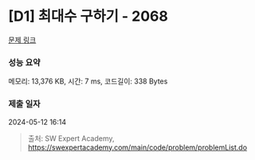 # [D1] 최대수 구하기 - 2068 

[문제 링크](https://swexpertacademy.com/main/code/problem/problemDetail.do?contestProbId=AV5QQhbqA4QDFAUq) 

### 성능 요약

메모리: 13,376 KB, 시간: 7 ms, 코드길이: 338 Bytes

### 제출 일자

2024-05-12 16:14



> 출처: SW Expert Academy, https://swexpertacademy.com/main/code/problem/problemList.do